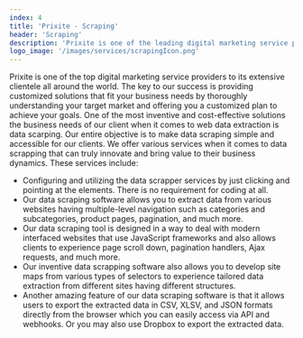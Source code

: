 ```yaml
---
index: 4
title: 'Prixite - Scraping'
header: 'Scraping'
description: 'Prixite is one of the leading digital marketing service providers that believe in creating value added solutions for our potential clients web data extraction needs.'
logo_image: '/images/services/scrapingIcon.png'
---
```


Prixite is one of the top digital marketing service providers to its extensive clientele all around the world. The key to our success is providing customized solutions that fit your business needs by thoroughly understanding your target market and offering you a customized plan to achieve your goals. One of the most inventive and cost-effective solutions the business needs of our client when it comes to web data extraction is data scarping. Our entire objective is to make data scraping simple and accessible for our clients. We offer various services when it comes to data scrapping that can truly innovate and bring value to their business dynamics. These services include:


- Configuring and utilizing the data scrapper services by just clicking and pointing at the elements. There is no requirement for coding at all.
- Our data scraping software allows you to extract data from various websites having multiple-level navigation such as categories and subcategories, product pages, pagination, and much more.
- Our data scraping tool is designed in a way to deal with modern interfaced websites that use JavaScript frameworks and also allows clients to experience page scroll down, pagination handlers, Ajax requests, and much more.
- Our inventive data scrapping software also allows you to develop site maps from various types of selectors to experience tailored data extraction from different sites having different structures.
- Another amazing feature of our data scraping software is that it allows users to export the extracted data in CSV, XLSV, and JSON formats directly from the browser which you can easily access via API and webhooks. Or you may also use Dropbox to export the extracted data.
